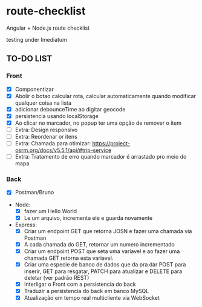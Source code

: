 # route-checklist

Angular + Node.js route checklist

testing under Imediatum

## TO-DO LIST

### Front

- [x] Componentizar
- [x] Abolir o botao calcular rota, calcular automaticamente quando modificar qualquer coisa na lista
- [x] adicionar debounceTime ao digitar geocode
- [x] persistencia usando localStorage
- [x] Ao clicar no marcador, no popup ter uma opção de remover o item
- [ ] Extra: Design responsivo
- [ ] Extra: Reordenar or itens
- [ ] Extra: Chamada para otimizar: <https://project-osrm.org/docs/v5.5.1/api/#trip-service>
- [ ] Extra: Tratamento de erro quando marcador é arrastado pro meio do mapa

### Back

- [x] Postman/Bruno
- Node:
  - [x] fazer um Hello World
  - [x] Le um arquivo, incrementa ele e guarda novamente
- Express:
  - [x] Criar um endpoint GET que retorna JOSN e fazer uma chamada via Postman
  - [x] A cada chamada do GET, retornar um numero incrementado
  - [x] Criar um endpoint POST que seta uma variavel e ao fazer uma chamada GET retorna esta variavel.
  - [x] Criar uma especie de banco de dados que da pra dar POST para inserir, GET para resgatar, PATCH para atualizar e DELETE para deletar (ver padrão REST)
  - [x] Interligar o Front com a persistencia do back
  - [x] Traduzir a persistencia do back em banco MySQL
  - [x] Atualização em tempo real multicliente via WebSocket

